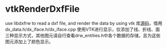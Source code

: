 # vtkRenderDxfFile
use libdxfrw to read a dxf file, and render the data by using vtk
库[源码](https://github.com/codelibs/libdxfrw)，借用dx_data.h/dx_iface.h/dx_iface.cpp
使用VTK进行显示，仅添加了线、折线、面三种显示方式，其他图元请自行查看drw_entities.h中各个数据的存储，且为这些图元添加上了颜色显示。

